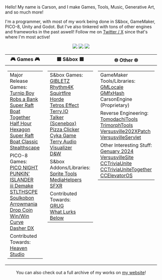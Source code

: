 Hello! My name is Carson, and I make Games, Tools, Music, Generative Art, and so much more!

I'm a programmer, with most of my work being done in S&box, GameMaker, PICO-8, Unity and Godot. But I've also tinkered with tons of other engines and frameworks in the past aswell! Follow me on [Twitter / X](https://twitter.com/CarsonKompon) since that's where I'm most active!

<div align="center">
 <img src="https://github-profile-summary-cards.vercel.app/api/cards/profile-details?username=carsonkompon&theme=github_dark" />
 <img src="https://github-profile-summary-cards.vercel.app/api/cards/most-commit-language?username=carsonkompon&theme=github_dark" />
 <img src="https://github-profile-summary-cards.vercel.app/api/cards/repos-per-language?username=carsonkompon&theme=github_dark" />
 
 <table id="verticalalign" style="width:100%">
    <thead>
        <tr>
            <th>🎮 Games 🎮</th>
            <th>🟦 S&box 🟦</th>
            <th>🌐 Other 🌐</th>
        </tr>
    </thead>
    <tbody>
        <tr>
            <td halign="left" valign="top">
                <table>
                    <tbody>
                        <tr>
                            <td halign="left" valign="top">
                                Major Release Games:
                                <br />
                                <a href="https://store.steampowered.com/app/2097230/Turnip_Boy_Robs_a_Bank/">Turnip Boy Robs a Bank</a>
                                <br />
                                <a href="https://store.steampowered.com/app/1955340/Super_Raft_Boat_Together/">Super Raft Boat Together</a>
                                <br />
                                <a href="https://store.steampowered.com/app/2144080/Half_Hour_Hexagon">Half Hour Hexagon</a>
                                <br />
                                <a href="https://store.steampowered.com/app/1541250/Super_Raft_Boat">Super Raft Boat Classic</a>
                                <br />
                                <a href="https://store.steampowered.com/app/670720/Stealthscape/">Stealthscape</a>
                            </td>
                        </tr>
                        <tr>
                            <td halign="left" valign="top">
                                PICO-8 Games:
                                <br />
                                <a href="https://github.com/CarsonKompon/pico-night-punkin">PICO NIGHT PUNKIN'</a>
                                <br />
                                <a href="https://github.com/CarsonKompon/ISLANDER">ISLANDER</a>
                                <br />
                                <a href="https://github.com/CarsonKompon/iii-demake">iii Demake</a>
                                <br />
                                <a href="https://github.com/CarsonKompon/STLTHSCPE">STLTHSCPE</a>
                                <br />
                                <a href="https://github.com/CarsonKompon/Soulkoban">Soulkobon</a>
                                <br />
                                <a href="https://github.com/CarsonKompon/Arrowmania">Arrowmania</a>
                                <br />
                                <a href="https://github.com/CarsonKompon/Drop-Coin">Drop Coin</a>
                                <br />
                                <a href="https://github.com/CarsonKompon/Win-Win">Win/Win</a>
                                <br />
                                <a href="https://github.com/CarsonKompon/Curve-Dasher-DX">Curve Dasher DX</a>
                            </td>
                        </tr>
                        <tr>
                            <td halign="left" valign="top">
                                Contributed Towards:
                                <br />
                                <a href="https://github.com/RHeavenStudio/HeavenStudio">Heaven Studio</a>
                            </td>
                        </tr>
                    </tbody>
                </table>
            </td>
            <td halign="left" valign="top">
                <table>
                    <tbody>
                        <tr>
                            <td halign="left" valign="top">
                                S&box Games:
                                <br />
                                <a href="https://github.com/CarsonKompon/instagib">GIBLETZ</a>
                                <br />
                                <a href="https://github.com/CarsonKompon/Rhythm4K">Rhythm4K</a>
                                <br />
                                <a href="https://asset.party/carsonk/squirtfire">Squirtfire</a>
                                <br />
                                <a href="https://github.com/CarsonKompon/horde">Horde</a>
                                <br />
                                <a href="https://github.com/CarsonKompon/tetros_effect">Tetros Effect</a>
                                <br />
                                <a href="https://github.com/carsonKompon/terry_io">Terry.IO</a>
                                <br />
                                <a href="https://github.com/CarsonKompon/sbox-talker">Talker (Scenebox)</a>
                                <br />
                                <a href="https://github.com/CarsonKompon/pizza_clicker">Pizza Clicker</a>
                                <br />
                                <a href="https://github.com/CarsonKompon/cyka_game">Cyka Game</a>
                                <br />
                                <a href="https://github.com/CarsonKompon/terry_audio_visualizer">Terry Audio Visualizer</a>
                                <br />
                                <a href="https://asset.party/carsonk/daw">D&W</a>
                            </td>
                        </tr>
                        <tr>
                            <td halign="left" valign="top">
                                S&box Addons/Libraries:
                                <br />
                                <a href="https://github.com/carsonKompon/sprite_tools">Sprite Tools</a>
                                <br />
                                <a href="https://github.com/CarsonKompon/sbox-mediahelpers">MediaHelpers</a>
                                <br />
                                <a href="https://asset.party/carsonk/sfxr">SFXR</a>
                            </td>
                        </tr>
                        <tr>
                            <td halign="left" valign="top">
                                Contributed Towards:
                                <br />
                                <a href="https://github.com/apetavern/grug">GRUG</a>
                                <br />
                                <a href="https://github.com/apetavern/what-lurks-below">What Lurks Below</a>
                            </td>
                        </tr>
                    </tbody>
                </table>
            </td>
            <td halign="left" valign="top">
                <table>
                    <tbody>
                        <tr>
                            <td halign="left" valign="top">
                                GameMaker Tools/Libraries:
                                <br />
                                <a href="https://github.com/CarsonKompon/GMLocale">GMLocale</a>
                                <br />
                                <a href="https://github.com/CarsonKompon/GMfxHash">GMfxHash</a>
                                <br />
                                CarsonEngine (Proprietary)
                            </td>
                        </tr>
                        <tr>
                            <td halign="left" valign="top">
                                Reverse Engineering:
                                <br />
                                <a href="https://github.com/CarsonKompon/TomodachiTools">TomodachiTools</a>
                                <br />
                                <a href="https://github.com/CarsonKompon/TrimorphTools">TrimorphTools</a>
                                <br />
                                <a href="https://github.com/CarsonKompon/Versusville202XPatch">Versusville202XPatch</a>
                                <br />
                                <a href="https://github.com/CarsonKompon/VersusvilleServlet">VersusvilleServlet</a>
                            </td>
                        </tr>
                        <tr>
                            <td halign="left" valign="top">
                                Other Interesting Stuff:
                                <br />
                                <a href="https://github.com/CarsonKompon/genuary_2024">Genuary 2024</a>
                                <br />
                                <a href="https://github.com/CarsonKompon/VersusvilleSite">VersusvilleSite</a>
                                <br />
                                <a href="https://github.com/CarsonKompon/CCTriviaUnite">CCTriviaUnite</a>
                                <br />
                                <a href="https://github.com/CarsonKompon/CCTriviaUniteTogether">CCTriviaUniteTogether</a>
                                <br />
                                <a href="https://github.com/CarsonKompon/CCElevatorOS">CCElevatorOS</a>
                             </td>
                         </tr>
                     </tbody>
                 </table>
             </td>
         </tr>
     </tbody>
 </table>

 
 You can also check out a full archive of my works on [my website](https://carsonk.net/archive)!
</div>
